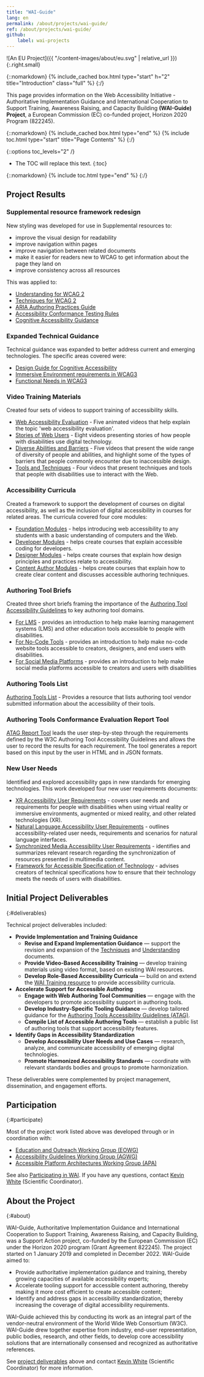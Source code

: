 ```yaml
---
title: "WAI-Guide"
lang: en
permalink: /about/projects/wai-guide/
ref: /about/projects/wai-guide/
github:
    label: wai-projects
---
```


![An EU Project]({{ "/content-images/about/eu.svg" | relative_url }}){:.right.small}

{::nomarkdown}
{% include_cached box.html type="start" h="2" title="Introduction" class="full" %}
{:/}

This page provides information on the Web Accessibility Initiative - Authoritative Implementation Guidance and International Cooperation to Support Training, Awareness Raising, and Capacity Building **(WAI-Guide) Project**, a European Commission (EC) co-funded project, Horizon 2020 Program (822245).

{::nomarkdown}
{% include_cached box.html type="end" %}
{% include toc.html type="start" title="Page Contents" %}
{:/}

{::options toc_levels="2" /}

-   The TOC will replace this text.
{:toc}


{::nomarkdown}
{% include toc.html type="end" %}
{:/}

## Project Results

### Supplemental resource framework redesign

New styling was developed for use in Supplemental resources to:

* improve the visual design for readability
* improve navigation within pages
* improve navigation between related documents
* make it easier for readers new to WCAG to get information about the page they land on
* improve consistency across all resources

This was applied to:

* [Understanding for WCAG 2](/WAI/WCAG21/Understanding/)
* [Techniques for WCAG 2](/WAI/WCAG21/Techniques/)
* [ARIA Authoring Practices Guide](/WAI/ARIA/apg/)
* [Accessibility Conformance Testing Rules](/WAI/standards-guidelines/act/rules/)
* [Cognitive Accessibility Guidance](/WAI/WCAG2/supplemental/#cognitiveaccessibilityguidance)

### Expanded Technical Guidance

Technical guidance was expanded to better address current and emerging technologies. The specific areas covered were:

* [Design Guide for Cognitive Accessibility](/WAI/WCAG2/supplemental/#cognitiveaccessibilityguidance)
* [Immersive Environment requirements in WCAG3](/TR/xaur/)
* [Functional Needs in WCAG3](https://w3c.github.io/fast/)

### Video Training Materials

Created four sets of videos to support training of accessibility skills.

* [Web Accessibility Evaluation](/WAI/test-evaluate/) - Five animated videos that help explain the topic 'web accessibility evaluation'.
* [Stories of Web Users](https://www.youtube.com/watch?v=Z5dMdJzUy7w&list=PLhDEeYUfW02SJU-GQ1tagtChv7YmzSoQT) - Eight videos presenting stories of how people with disabilities use digital technology.
* [Diverse Abilities and Barriers](https://www.youtube.com/watch?v=4UaUSbyVFjk&list=PLhDEeYUfW02SyKyI4cq-kpeGIBH6aTFHb) - Five videos that present the wide range of diversity of people and abilities, and highlight some of the types of barriers that people commonly encounter due to inaccessible design.
* [Tools and Techniques](https://www.youtube.com/watch?v=4xF23iGIAPE&list=PLhDEeYUfW02QfCwXHtNKyqi31UPuuaAlO) - Four videos that present techniques and tools that people with disabilities use to interact with the Web.

### Accessibility Curricula

Created a framework to support the development of courses on digital accessibility, as well as the inclusion of digital accessibility in courses for related areas. The curricula covered four core modules:

* [Foundation Modules](/WAI/curricula/foundation-modules/) - helps introducing web accessibility to any students with a basic understanding of computers and the Web.
* [Developer Modules](/WAI/curricula/developer-modules/) - helps create courses that explain accessible coding for developers.
* [Designer Modules](/WAI/curricula/designer-modules/) - helps create courses that explain how design principles and practices relate to accessibility.
* [Content Author Modules](/WAI/curricula/content-author-modules/) - helps create courses that explain how to create clear content and discusses accessible authoring techniques.

### Authoring Tool Briefs

Created three short briefs framing the importance of the [Authoring Tool Accessibility Guidelines](/WAI/standards-guidelines/atag/) to key authoring tool domains.

* [For LMS](/WAI/standards-guidelines/atag/education/) - provides an introduction to help make learning management systems (LMS) and other education tools accessible to people with disabilities.
* [For No-Code Tools](/WAI/standards-guidelines/atag/no-code/) - provides an introduction to help make no-code website tools accessible to creators, designers, and end users with disabilities.
* [For Social Media Platforms](/WAI/standards-guidelines/atag/social-media/) - provides an introduction to help make social media platforms accessible to creators and users with disabilities

### Authoring Tools List

[Authoring Tools List](/WAI/tools-list/authoring/) - Provides a resource that lists authoring tool vendor submitted information about the accessibility of their tools.

### Authoring Tools Conformance Evaluation Report Tool

[ATAG Report Tool](/WAI/atag/report-tool/) leads the user step-by-step through the requirements defined by the W3C Authoring Tool Accessibility Guidelines and allows the user to record the results for each requirement. The tool generates a report based on this input by the user in HTML and in JSON formats.

### New User Needs

Identified and explored accessibility gaps in new standards for emerging technologies. This work developed four new user requirements documents:

* [XR Accessibility User Requirements](/TR/xaur/) - covers user needs and requirements for people with disabilities when using virtual reality or immersive environments, augmented or mixed reality, and other related technologies (XR).
* [Natural Language Accessibility User Requirements](/TR/naur/) - outlines accessibility-related user needs, requirements and scenarios for natural language interfaces.
* [Synchronized Media Accessibility User Requirements](/TR/saur/) - identifies and summarizes relevant research regarding the synchronization of resources presented in multimedia content.
* [Framework for Accessible Specification of Technology](https://w3c.github.io/fast/) - advises creators of technical specifications how to ensure that their technology meets the needs of users with disabilities.


## Initial Project Deliverables
{:#deliverables}

Technical project deliverables included:

-   **Provide Implementation and Training Guidance**
    -   **Revise and Expand Implementation Guidance** — support the revision and expansion of the [Techniques](https://www.w3.org/TR/WCAG20-TECHS/) and [Understanding](https://www.w3.org/TR/UNDERSTANDING-WCAG20/) documents.
    -   **Provide Video-Based Accessibility Training** — develop training materials using video format, based on existing WAI resources.
    -   **Develop Role-Based Accessibility Curricula** — build on and extend the [WAI Training resource](https://www.w3.org/WAI/teach-advocate/accessibility-training/) to provide accessibility curricula.
-   **Accelerate Support for Accessible Authoring**
    -   **Engage with Web Authoring Tool Communities** — engage with the developers to promote accessibility support in authoring tools.
    -   **Develop Industry-Specific Tooling Guidance** — develop tailored guidance for the [Authoring Tools Accessibility Guidelines (ATAG)](https://www.w3.org/WAI/standards-guidelines/atag/).
    -   **Compile List of Accessible Authoring Tools** — establish a public list of authoring tools that support accessibility features.
-   **Identify Gaps in Accessibility Standardization**
    -   **Develop Accessibility User Needs and Use Cases** — research, analyze, and communicate accessibility of emerging digital technologies.
    -   **Promote Harmonized Accessibility Standards** — coordinate with relevant standards bodies and groups to promote harmonization.

These deliverables were complemented by project management, dissemination, and engagement efforts.

## Participation
{:#participate}

Most of the project work listed above was developed through or in coordination with:

-   [Education and Outreach Working Group (EOWG)](/about/groups/eowg/)
-   [Accessibility Guidelines Working Group (AGWG)](/about/groups/agwg/)
-   [Accessible Platform Architectures Working Group (APA)](/about/groups/apawg/)

See also [Participating in WAI](http://www.w3.org/WAI/participation). If you have any questions, contact [Kevin White](http://www.w3.org/People/kevin/) (Scientific Coordinator).

## About the Project
{:#about}

WAI-Guide, Authoritative Implementation Guidance and International Cooperation to Support Training, Awareness Raising, and Capacity Building, was a Support Action project, co-funded by the European Commission (EC) under the Horizon 2020 program (Grant Agreement 822245). The project started on 1 January 2019 and completed in December 2022. WAI-Guide aimed to:

-   Provide authoritative implementation guidance and training, thereby growing capacities of available accessibility experts;
-   Accelerate tooling support for accessible content authoring, thereby making it more cost efficient to create accessible content;
-   Identify and address gaps in accessibility standardization, thereby increasing the coverage of digital accessibility requirements.

WAI-Guide achieved this by conducting its work as an integral part of the vendor-neutral environment of the World Wide Web Consortium (W3C). WAI-Guide drew together expertise from industry, end-user representation, public bodies, research, and other fields, to develop core accessibility solutions that are internationally consensed and recognized as authoritative references.

See [project deliverables](#deliverables) above and contact [Kevin White](http://www.w3.org/People/kevin/) (Scientific Coordinator) for more information.
